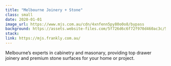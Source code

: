 ```yaml
---
title: "Melbourne Joinery + Stone"
class: small
date: 2020-01-01
image_url: https://www.mjs.com.au/cdn/4xnfenn5py80o0o8/bypass
background: https://assets.website-files.com/5f726d6c6f72f970d460ac3c/5f72bf8bfbb8fc02ab345f9e_Kitchen%20with%20wooden%20cabinetry%20and%20marble%20benchtop.jpg
stack:
link: https://mjs.frankly.com.au/
---
```


Melbourne’s experts in cabinetry and masonary, providing top drawer joinery and premium stone surfaces for your home or project.
